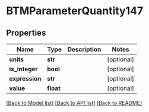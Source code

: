 # BTMParameterQuantity147

## Properties
Name | Type | Description | Notes
------------ | ------------- | ------------- | -------------
**units** | **str** |  | [optional] 
**is_integer** | **bool** |  | [optional] 
**expression** | **str** |  | [optional] 
**value** | **float** |  | [optional] 

[[Back to Model list]](../README.md#documentation-for-models) [[Back to API list]](../README.md#documentation-for-api-endpoints) [[Back to README]](../README.md)



